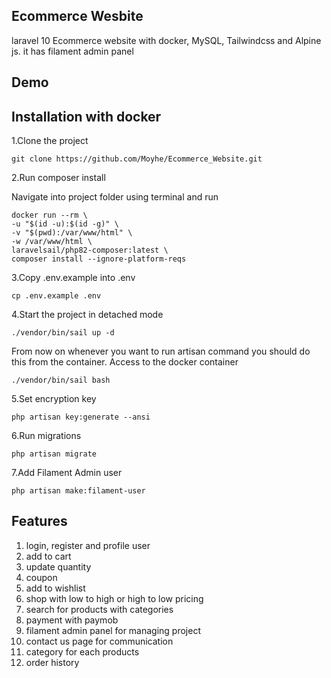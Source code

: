 ## Ecommerce Wesbite 

laravel 10 Ecommerce website  with docker,  MySQL, Tailwindcss and Alpine js. it has filament admin panel 

## Demo

[](https://drive.google.com/file/d/1Jw-uKhCj1I2frqObujA19twFGHSVkS8B/view?usp=sharing)

## Installation with docker

1.Clone the project

    git clone https://github.com/Moyhe/Ecommerce_Website.git

2.Run composer install

Navigate into project folder using terminal and run

    docker run --rm \
    -u "$(id -u):$(id -g)" \
    -v "$(pwd):/var/www/html" \
    -w /var/www/html \
    laravelsail/php82-composer:latest \
    composer install --ignore-platform-reqs

3.Copy .env.example into .env

    cp .env.example .env

4.Start the project in detached mode

    ./vendor/bin/sail up -d

From now on whenever you want to run artisan command you should do this from the container.
Access to the docker container

    ./vendor/bin/sail bash

5.Set encryption key

    php artisan key:generate --ansi

6.Run migrations

    php artisan migrate

7.Add Filament Admin user

    php artisan make:filament-user

## Features

1. login, register and profile user
2. add to cart
3. update quantity
4. coupon
5. add to wishlist
6. shop with low to high or high to low pricing
7. search for products with categories
7. payment with paymob
8. filament admin panel for managing project
9. contact us page for communication
10. category for each products
11. order history
